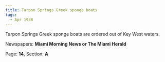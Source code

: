 ```yaml
---  
title: Tarpon Springs Greek sponge boats  
tags:  
  - Apr 1938  
---  
```

  
Tarpon Springs Greek sponge boats are ordered out of Key West waters.  
  
Newspapers: **Miami Morning News or The Miami Herald**  
  
Page: **14**, Section: **A** 
